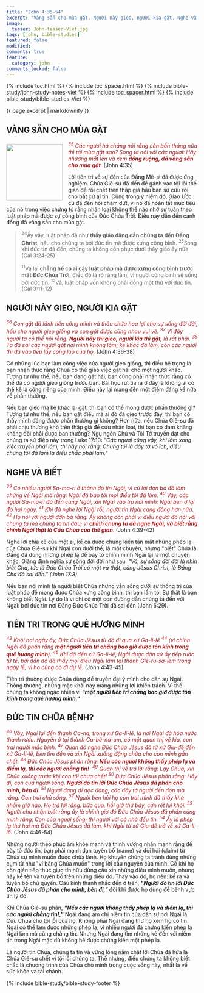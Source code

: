 ```yaml
---
title: "John 4:35-54"
excerpt: "Vàng sẵn cho mùa gặt. Người này gieo, người kia gặt. Nghe và biết. Tiên tri trong trong quê hương mình. Đức tin chữa bệnh."
image:
  teaser: John-teaser-Viet.jpg
tags: [john, bible-studies]
featured: false
modified:
comments: true
feature:
  category: john
comments_locked: false
---
```


{% include toc.html %}
{% include toc_spacer.html %}
{% include bible-study/john-study-notes-viet %}
{% include toc_spacer.html %}
{% include bible-study/bible-studies-Viet %}

{{ page.excerpt | markdownify }}

## VÀNG SẴN CHO MÙA GẶT

<div>
<p>
<img alt src="http://vacsf.org/assets/images/John-teaser-Viet.jpg" style="border: 0px none; margin: 7px 15px 0px 0px; max-width: 100%; height: 148px; padding: 0px; float: left;">
    <span style="color: rgb(159, 29, 33);"><i><sup>35</sup> Các ngươi há chẳng nói rằng còn bốn tháng nữa thì tới mùa gặt sao? Song ta nói với các ngươi: Hãy nhướng mắt lên và xem <strong>đồng ruộng, đã vàng sẵn cho mùa gặt</strong>.</i></span> (John 4:35)</p>
</div>

Lời tiên tri về sự đến của Đấng Mê-si đã được ứng nghiệm. Chúa Giê-su đã đến để gánh vác tội lỗi thế gian để rồi chết trên thập giá hầu ban sự cứu rõi cho bất cứ ai tin. Cũng trong ý niệm đó, Giao Ước cũ đã đến hồi chấm dứt, vì nó đã hoàn tất mục tiêu của nó trong việc chứng tỏ rằng nhân loại không thể nào nhờ sự tuân theo luật pháp mà được sự công bình của  Đức Chúa Trời. Điều này dẫn đến cánh đồng đã vàng sẵn cho mùa gặt.

> <sup>24</sup>Ấy vậy, luật pháp đã như <strong>thầy giáo đặng dẫn chúng ta đến Ðấng Christ</strong>, hầu cho chúng ta bởi đức tin mà được xưng công bình.  <sup>25</sup>Song khi đức tin đã đến, chúng ta không còn phục dưới thầy giáo ấy nữa. (Gal 3:24-25)
>
> <sup>11</sup>Vả lại <strong>chẳng hề có ai cậy luật pháp mà được xưng công bình trước mặt Ðức Chúa Trời</strong>, điều đó là rõ ràng lắm, vì người công bình sẽ sống bởi đức tin. <sup>12</sup>Vả, luật pháp vốn không phải đồng một thứ với đức tin. (Gal 3:11-12)

## NGƯỜI NÀY GIEO, NGƯỜI KIA GẶT

<span style="color: rgb(159, 29, 33);">
<i><sup>36</sup> Con gặt đã lãnh tiền công mình và thâu chứa hoa lợi cho sự sống đời đời, hầu cho người gieo giống và con gặt được cùng nhau vui vẻ.  <sup>37</sup> Vì đây người ta có thể nói rằng: <strong>Người nầy thì gieo, người kia thì gặt</strong>, là rất phải.  <sup>38</sup> Ta đã sai các ngươi gặt nơi mình không làm; kẻ khác đã làm, còn các ngươi thì đã vào tiếp lấy công lao của họ. </i></span> (John 4:36-38)

Có những lúc bạn làm công việc của người gieo giống, thì điều hệ trọng là bạn nhận thức rằng Chúa có thể giao việc gặt hái cho một người khác. Tương tự như thế, nếu bạn đang gặt hái, bạn cũng phải nhận thức rằng có thể đã có người gieo giống trước bạn. Bài học rút tỉa ra ở đây là không ai có thể kể là công riêng của mình. Điều này lại mang đến một điểm đáng kể nữa về phần thưởng.

Nếu bạn gieo mà kẻ khác lại gặt, thì bạn có thể mong được phần thưởng gì? Tương tự như thế, nếu bạn gặt điều mà ai đó đã gieo trước đây, thì bạn có thấy mình đáng được phần thưởng gì không? Hơn nữa, nếu Chúa Giê-su đã phải chịu thương khó trên thập giá để cứu nhân loại, thì bạn có dám khăng khăng đòi phải được ban thưởng? Ngụ ngôn Chủ và Tôi Tớ truyền đạt cho chúng ta sứ điệp này trong Luke 17:10: *"Các ngươi cũng vậy, khi làm xong việc truyền phải làm, thì hãy nói rằng: Chúng tôi là đầy tớ vô ích; điều chúng tôi đã làm là điều chắc phải làm."*

## NGHE VÀ BIẾT

<span style="color: rgb(159, 29, 33);">
<i><sup>39</sup> Có nhiều người Sa-ma-ri ở thành đó tin Ngài, vì cứ lời đờn bà đã làm chứng về Ngài mà rằng: Ngài đã bảo tôi mọi điều tôi đã làm.  <sup>40</sup> Vậy, các người Sa-ma-ri đã đến cùng Ngài, xin Ngài vào trọ nơi mình; Ngài bèn ở lại đó hai ngày.  <sup>41</sup> Khi đã nghe lời Ngài rồi, người tin Ngài càng đông hơn nữa.  <sup>42</sup> Họ nói với người đờn bà rằng: Ấy không còn phải vì điều ngươi đã nói với chúng ta mà chúng ta tin đâu; vì <strong>chính chúng ta đã nghe Ngài, và biết rằng chính Ngài thật là Cứu Chúa của thế gian</strong>. </i></span> (John 4:39-42)

Nghe lời chia xẻ của một ai, kể cả được chứng kiến tận mắt những phép lạ của Chúa Giê-su khi Ngài còn dưới thế, là một chuyện, nhưng "biết" Chúa là Đấng đã dùng những phép lạ để bày tỏ chính mình Ngài lại là một chuyện khác. Giăng định nghĩa sự sống đời đời như sau: *"Vả, sự sống đời đời là nhìn biết Cha, tức là Ðức Chúa Trời có một và thật, cùng Jêsus Christ, là Ðấng Cha đã sai đến." (John 17:3)*

Nếu bạn nói mình là người biết Chúa nhưng vẫn sống dưới sự thống trị của luật pháp để mong được Chúa xưng công bình, thì bạn lầm to. Sự thật là bạn không biết Ngài. Lý do là vì chỉ có một con đường dẫn chúng ta đến với Ngài: bởi đức tin nơi Đấng Đức Chúa Trời đã sai đến (John 6:29).

## TIÊN TRI TRONG QUÊ HƯƠNG MÌNH

<span style="color: rgb(159, 29, 33);">
<i><sup>43</sup> Khỏi hai ngày ấy, Ðức Chúa Jêsus từ đó đi qua xứ Ga-li-lê  <sup>44</sup> (vì chính Ngài đã phán rằng <strong>một người tiên tri chẳng bao giờ được tôn kính trong quê hương mình</strong>). <sup>45</sup> Khi đã đến xứ Ga-li-lê, Ngài được dân xứ ấy tiếp rước tử tế, bởi dân đó đã thấy mọi điều Ngài làm tại thành Giê-ru-sa-lem trong ngày lễ; vì họ cũng có đi dự lễ.</i></span> (John 4:43-45)

Tiên tri thường được Chúa dùng để truyền đạt ý mình cho dân sự Ngài.  Thông thường, những mặc khải này mang những lời khiển trách. Vì thế chúng ta không ngạc nhiên vì ***"một người tiên tri chẳng bao giờ được tôn kính trong quê hương mình."***

## ĐỨC TIN CHỮA BỆNH?

<span style="color: rgb(159, 29, 33);">
<i><sup>46</sup> Vậy, Ngài lại đến thành Ca-na, trong xứ Ga-li-lê, là nơi Ngài đã hóa nước thành rượu. Nguyên ở tại thành Ca-bê-na-um, có một quan thị vệ kia, con trai người mắc bịnh.  <sup>47</sup> Quan đó nghe Ðức Chúa Jêsus đã từ xứ Giu-đê đến xứ Ga-li-lê, bèn tìm đến và xin Ngài xuống đặng chữa cho con mình gần chết.  <sup>48</sup> Ðức Chúa Jêsus phán rằng: <strong>Nếu các ngươi không thấy phép lạ và điềm lạ, thì các ngươi chẳng tin!</strong>  <sup>49</sup> Quan thị vệ trả lời rằng: Lạy Chúa, xin Chúa xuống trước khi con tôi chưa chết!  <sup>50</sup> Ðức Chúa Jêsus phán rằng: Hãy đi, con của ngươi sống. <strong>Người đó tin lời Ðức Chúa Jêsus đã phán cho mình, bèn đi</strong>.  <sup>51</sup> Người đang đi dọc đàng, các đầy tớ người đến đón mà rằng: Con trai chủ sống.  <sup>52</sup> Người bèn hỏi họ con trai mình đã thấy khá nhằm giờ nào. Họ trả lời rằng: bữa qua, hồi giờ thứ bảy, cơn rét lui khỏi.  <sup>53</sup> Người cha nhận biết rằng ấy là chính giờ đó Ðức Chúa Jêsus đã phán cùng mình rằng: Con của ngươi sống; thì người với cả nhà đều tin.  <sup>54</sup> Ấy là phép lạ thứ hai mà Ðức Chúa Jêsus đã làm, khi Ngài từ xứ Giu-đê trở về xứ Ga-li-lê.</i></span> (John 4:46-54)

Những người theo phúc âm khỏe mạnh và thịnh vượng nhấn mạnh rằng để bày tỏ đức tin, bạn phải mạnh dạn tuyên bố (name) và đòi hỏi (claim) từ Chúa sự mình muốn được chữa lành. Họ khuyên chúng ta tránh dùng những cụm từ như  "ví bằng Chúa muốn" trong lời cầu nguyện của mình. Có khi họ còn gián tiếp thúc giục tín hữu đừng cầu xin những điều mình muốn, nhưng hãy kể tên và tuyên bố trên những điều đó. Thay vào đó, họ nên: kể ra và tuyên bố chủ quyền. Câu kinh thánh nhắc đến ở trên, ***"Người đó tin lời Ðức Chúa Jêsus đã phán cho mình, bèn đi,"*** đôi khi được họ dùng để bênh vực tín lý đó.

Khi Chúa Giê-su phán, ***"Nếu các ngươi không thấy phép lạ và điềm lạ, thì các ngươi chẳng tin!,"*** Ngài đang ám chỉ niềm tin của dân sự nơi Ngài lả Cứu Chúa cho tội lỗi của họ. Không phải Ngài đang thử họ xem họ có tin Ngài có thể làm được những phép lạ, vì nhiều người đã chứng kiến phép lạ Ngài làm mà cũng chẳng tin. Nhưng Ngài đang tìm những kẻ đến với niềm tin trong Ngài mặc dù không hề được chứng kiến một phép lạ.

Là người tin Chúa, chúng ta tin và vững lòng nắm chặt lời Chúa đã hứa là Chúa Giê-su chết vì tội lỗi chúng ta. Thế nhưng, điều chúng ta không biết chắc là chương trình của Chúa cho mình trong cuộc sống này, nhất là về sức khỏe và tài chánh.

{% include bible-study/bible-study-footer %}

